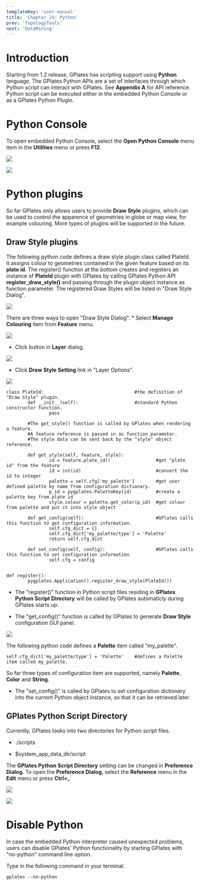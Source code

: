 ```yaml
---
templateKey: 'user-manual'
title: 'Chapter 24: Python'
prev: 'TopologyTools'
next: 'DataMining'
---
```


Introduction
============

Starting from 1.2 release, GPlates has scripting support using **Python** language. The GPlates Python APIs are a set of interfaces through which Python script can interact with GPlates. See **Appendix A** for API reference. Python script can be executed either in the embedded Python Console or as a GPlates Python Plugin.

Python Console
==============

To open embedded Python Console, select the **Open Python Console** menu item in the **Utilities** menu or press **F12**.

![](screenshots/OpenPythonConsole.png)

![](screenshots/PythonConsole.png)

Python plugins
==============

So far GPlates only allows users to provide **Draw Style** plugins, which can be used to control the apparence of geometries in globe or map view, for example colouring. More types of plugins will be supported in the future.

Draw Style plugins
------------------

The following python code defines a draw style plugin class called PlateId. It assigns colour to geometries contained in the given feature based on its **plate id**. The register() function at the bottom creates and registers an instance of **PlateId** plugin with GPlates by calling GPlates Python API **register\_draw\_style()** and passing through the plugin object instance as function parameter. The registered Draw Styles will be listed in "Draw Style Dialog".

![](screenshots/DrawStyleDlg.png)

There are three ways to open "Draw Style Dialog". \* Select **Manage Colouring** item from **Feature** menu.

![](screenshots/OpenDrawStyleDlg.png)

-   Click button in **Layer** dialog.

![](screenshots/OpenDrawStyleDlgFromLayer.png)

-   Click **Draw Style Setting** link in "Layer Options".

![](screenshots/OpenDrawStyleDlgFromLayerOpt.png)

    class PlateId:                                  #the definition of "Draw Style" plugin.
            def __init__(self):                     #standard Python constructor function.
                    pass

            #The get_style() function is called by GPlates when rendering a feature.
            #A feature reference is passed in as function parameter.
            #The style data can be sent back by the "style" object reference.

            def get_style(self, feature, style):
                    id = feature.plate_id()                 #get "plate id" from the feature
                    id = int(id)                            #convert the id to integer
                    palette = self.cfg['my_palette']        #get user defined palette by name from configuration dictionary.
                    p_id = pygplates.PaletteKey(id)         #create a palette key from plate id
                    style.colour = palette.get_color(p_id)  #get colour from palette and put it into style object

            def get_config(self):                           #GPlates calls this function to get configuration information.
                    self.cfg_dict = {}
                    self.cfg_dict['my_palette/type'] = 'Palette'
                    return self.cfg_dict

            def set_config(self, config):                   #GPlates calls this function to set configuration information.
                    self.cfg = config


    def register():
            pygplates.Application().register_draw_style(PlateId())

-   The "register()" function in Python script files residing in **GPlates Python Script Directory** will be called by GPlates automaticly during GPlates starts up.

-   The "get\_config()" function is called by GPlates to generate **Draw Style** configuration GUI panel.

![](screenshots/DrawStyleConfig.png)

The following python code defines a **Palette** item called "my\_palette".

    self.cfg_dict['my_palette/type'] = 'Palette'    #defines a Palette item called my_palette.

So far three types of configuration item are supported, namely **Palette**, **Color** and **String**.

-   The "set\_config()" is called by GPlates to set configuration dictionary into the current Python object instance, so that it can be retrieved later.

GPlates Python Script Directory
-------------------------------

Currently, GPlates looks into two directories for Python script files.

-   ./scripts

-   $system\_app\_data\_dir/script

The **GPlates Python Script Directory** setting can be changed in **Preference Dialog**. To open the **Preference Dialog**, select the **Reference** menu in the **Edit** menu or press **Ctrl+,**.

![](screenshots/OpenPrefPythonDir.png)

![](screenshots/PrefPythonDir.png)

Disable Python
==============

In case the embedded Python interpreter caused unexpected problems, users can disable GPlates' Python functionality by starting GPlates with "no-python" command line option.

Type in the following command in your terminal.

    gplates --no-python


